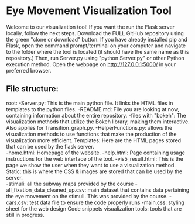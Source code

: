 # Eye Movement Visualization Tool

Welcome to our visualization tool! If you want the run the Flask server locally, follow the next steps.
Download the FULL GitHub repository using the green "clone or download" button.
If you have already installed pip and Flask, open the command prompt/terminal on your computer and navigate to the folder where the tool is located (it should have the same name as this repository.) Then, run Server.py using "python Server.py" or other Python execution method.
Open the webpage on http://127.0.0.1:5000/ in your preferred browser.

## File structure:
root:
-Server.py: This is the main python file. It links the HTML files in templates to the python files.
-README.md: File you are looking at now, containing information about the entire repository.
-files with "bokeh": The visualization methods that utilize the Bokeh library, making them interactive. Also applies for Transition_graph.py.
-HelperFunctions.py: allows the visualization methods to use functions that make the production of the visualization more efficient.
Templates: Here are the HTML pages stored that can be used by the flask server.  
-home.html: Homepage of the website.
-help.html: Page containing usage instructions for the web interface of the tool.
-vis5_result.html: This is the page we show the user when they want to use a visualization method.
Static: this is where the CSS & images are stored that can be used by the server.  
-stimuli: all the subway maps provided by the course
-all_fixation_data_cleaned_up.csv: main dataset that contains data pertaining the eye movement on the stimuli. This was provided by the course.
-cars.csv: test data file to ensure the code properly runs
-main.css: styling sheet for the web design
Code snippets visualization tools: tools that are still in progress.
